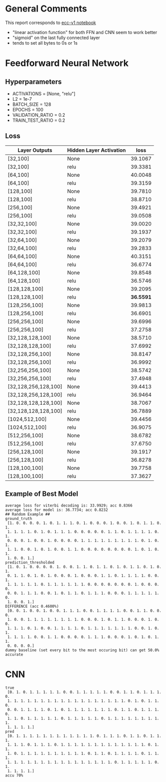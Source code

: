 # General Comments

This report corresponds to [ecc-v1 notebook](https://github.com/Michael-Tu/radioML/blob/master/ecc-v1.ipynb)

- "linear activation function" for both FFN and CNN seem to work better
- "sigmoid" on the last fully connected layer
- tends to set all bytes to 0s or 1s

# Feedforward Neural Network

## Hyperparameters
- ACTIVATIONS = [None, "relu"]
- L2 = 1e-7
- BATCH_SIZE = 128
- EPOCHS = 100
- VALIDATION_RATIO = 0.2
- TRAIN_TEST_RATIO = 0.2

## Loss
Layer Outputs | Hidden Layer Activation | loss
--- | --- | ---
[32,100] | None                 | 39.1067
[32,100] | relu                 | 39.3381
[64,100] | None                 | 40.0048
[64,100] | relu                 | 39.3159
[128,100] | None                | 39.7810
[128,100] | relu                | 38.8710
[256,100] | None                | 39.4921
[256,100] | relu                | 39.0508
[32,32,100] | None              | 39.0020
[32,32,100] | relu              | 39.1937
[32,64,100] | None              | 39.2079
[32,64,100] | relu              | 39.2833
[64,64,100] | None              | 40.3151
[64,64,100] | relu              | 36.6774
[64,128,100] | None             | 39.8548
[64,128,100] | relu             | 36.5746
[128,128,100] | None            | 39.2095
[128,128,100] | relu            | **36.5591**
[128,256,100] | None            | 39.9813
[128,256,100] | relu            | 36.6901
[256,256,100] | None            | 39.6996
[256,256,100] | relu            | 37.2758
[32,128,128,100] | None         | 38.5710
[32,128,128,100] | relu         | 37.6992
[32,128,256,100] | None         | 38.8147
[32,128,256,100] | relu         | 36.9992
[32,256,256,100] | None         | 38.5742
[32,256,256,100] | relu         | 37.4948
[32,128,256,128,100] | None     | 39.4413
[32,128,256,128,100] | relu     | 36.9464
[32,128,128,128,100] | None     | 38.7067
[32,128,128,128,100] | relu     | 36.7889
[1024,512,100] | None           | 39.4456
[1024,512,100] | relu           | 36.9075
[512,256,100]  | None           | 38.6782
[512,256,100]  | relu           | 37.6750
[256,128,100]  | None           | 39.1917
[256,128,100]  | relu           | 36.8278
[128,100,100]  | None           | 39.7758
[128,100,100]  | relu           | 37.3627

## Example of Best Model

```
average loss for viterbi decoding is: 33.9929; acc 0.8366
average loss for model is: 36.7734; acc 0.8232
## Random Example ##
ground_truth
 [1. 0. 0. 0. 0. 1. 0. 1. 1. 1. 0. 1. 0. 0. 0. 1. 0. 0. 1. 0. 1. 1. 0. 1.
 1. 1. 1. 1. 0. 1. 0. 1. 1. 1. 0. 0. 0. 0. 0. 1. 1. 0. 1. 1. 1. 1. 0. 1.
 0. 0. 0. 1. 0. 0. 1. 0. 0. 0. 0. 1. 1. 1. 1. 1. 1. 1. 1. 1. 0. 1. 0. 1.
 1. 1. 0. 0. 1. 0. 1. 0. 0. 1. 1. 0. 0. 0. 0. 0. 0. 0. 0. 1. 0. 1. 0. 1.
 1. 0. 0. 1.]
prediction_thresholded
 [1. 0. 1. 0. 0. 0. 0. 1. 0. 0. 1. 1. 0. 1. 1. 0. 1. 0. 1. 1. 0. 1. 0. 1.
 0. 1. 1. 0. 1. 0. 1. 0. 0. 0. 1. 0. 0. 0. 1. 1. 0. 1. 1. 1. 1. 0. 0. 1.
 1. 1. 1. 1. 1. 0. 1. 1. 1. 1. 1. 1. 0. 0. 0. 0. 0. 0. 0. 1. 0. 0. 0. 0.
 0. 0. 1. 1. 1. 0. 0. 1. 0. 1. 1. 0. 1. 1. 1. 0. 0. 0. 1. 1. 1. 1. 1. 0.
 1. 0. 0. 1.]
DIFFERENCE (acc 0.4600%)
 [0. 0. 1. 0. 0. 1. 0. 0. 1. 1. 1. 0. 0. 1. 1. 1. 1. 0. 0. 1. 1. 0. 0. 0.
 1. 0. 0. 1. 1. 1. 1. 1. 1. 1. 1. 0. 0. 0. 1. 0. 1. 1. 0. 0. 0. 1. 0. 0.
 1. 1. 1. 0. 1. 0. 0. 1. 1. 1. 1. 0. 1. 1. 1. 1. 1. 1. 1. 0. 0. 1. 0. 1.
 1. 1. 1. 1. 0. 0. 1. 1. 0. 0. 0. 0. 1. 1. 1. 0. 0. 0. 1. 0. 1. 0. 1. 1.
 0. 0. 0. 0.]
dummy baseline (set every bit to the most occuring bit) can get 50.0% accurate
```

# CNN

```
true
 [0. 1. 0. 1. 1. 1. 1. 1. 0. 0. 1. 1. 1. 1. 1. 0. 0. 1. 1. 0. 1. 1. 1. 0.
 1. 1. 1. 1. 1. 1. 1. 1. 1. 1. 1. 1. 1. 1. 1. 1. 1. 1. 0. 1. 0. 1. 1. 0.
 0. 0. 1. 1. 1. 1. 0. 1. 0. 1. 1. 1. 1. 1. 1. 1. 0. 1. 1. 0. 1. 1. 1. 0.
 1. 1. 0. 1. 1. 1. 1. 1. 0. 1. 1. 1. 1. 1. 0. 1. 1. 1. 1. 1. 1. 1. 1. 1.
 1. 1. 1. 1.]
pred
 [0. 1. 1. 1. 1. 1. 1. 1. 1. 1. 1. 1. 1. 0. 1. 1. 1. 0. 1. 1. 0. 1. 1. 1.
 1. 1. 1. 0. 1. 1. 1. 0. 1. 1. 1. 1. 1. 1. 1. 1. 1. 1. 1. 1. 1. 0. 1. 1.
 1. 0. 1. 1. 1. 1. 1. 1. 1. 1. 1. 1. 0. 1. 1. 0. 1. 1. 1. 1. 0. 1. 1. 1.
 1. 1. 1. 1. 1. 1. 1. 1. 1. 1. 1. 1. 1. 1. 1. 1. 0. 1. 1. 1. 1. 1. 0. 1.
 1. 1. 1. 1.]
accu 70%
```



